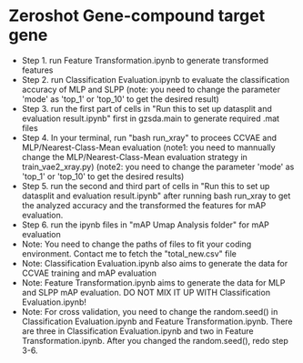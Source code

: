 # Zeroshot Gene-compound target gene
* Step 1. run Feature Transformation.ipynb to generate transformed features
* Step 2. run Classification Evaluation.ipynb to evaluate the classification accuracy of MLP and SLPP (note: you need to change the parameter 'mode' as 'top_1' or 'top_10' to get the desired result)
* Step 3. run the first part of cells in "Run this to set up datasplit and evaluation result.ipynb" first in gzsda.main to generate required .mat files
* Step 4. In your terminal, run "bash run_xray" to procees CCVAE and MLP/Nearest-Class-Mean evaluation (note1: you need to mannually change the MLP/Nearest-Class-Mean evaluation strategy in train_vae2_xray.py) (note2: you need to change the parameter 'mode' as 'top_1' or 'top_10' to get the desired results)
* Step 5. run the second and third part of cells in "Run this to set up datasplit and evaluation result.ipynb" after running bash run_xray to get the analyzed accuracy and the transformed the features for mAP evaluation.
* Step 6. run the ipynb files in "mAP Umap Analysis folder" for mAP evaluation
* Note: You need to change the paths of files to fit your coding environment. Contact me to fetch the "total_new.csv" file
* Note: Classification Evaluation.ipynb also aims to generate the data for CCVAE training and mAP evaluation
* Note: Feature Transformation.ipynb aims to generate the data for MLP and SLPP mAP evaluation. DO NOT MIX IT UP WITH Classification Evaluation.ipynb!
* Note: For cross validation, you need to change the random.seed() in Classification Evaluation.ipynb and Feature Transformation.ipynb. There are three in Classification Evaluation.ipynb and two in Feature Transformation.ipynb. After you changed the random.seed(), redo step 3-6.
